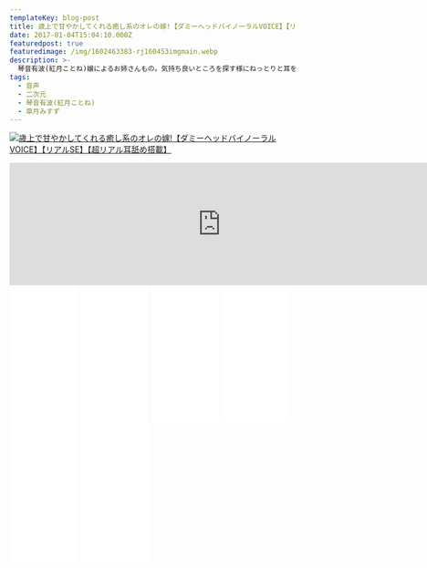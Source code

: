 ```yaml
---
templateKey: blog-post
title: 歳上で甘やかしてくれる癒し系のオレの嫁!【ダミーヘッドバイノーラルVOICE】【リアルSE】【超リアル耳舐め搭載】
date: 2017-01-04T15:04:10.000Z
featuredpost: true
featuredimage: /img/1602463383-rj160453imgmain.webp
description: >-
  琴音有波(紅月ことね)嬢によるお姉さんもの。気持ち良いところを探す様にねっとりと耳を舐めてくれるのがよい。
tags:
  - 音声
  - 二次元
  - 琴音有波(紅月ことね)
  - 皐月みすず
---
```

[![歳上で甘やかしてくれる癒し系のオレの嫁!【ダミーヘッドバイノーラルVOICE】【リアルSE】【超リアル耳舐め搭載】](/img/1602463383-rj160453imgmain.webp)](https://www.dlsite.com/maniax/dlaf/=/t/i/link/work/aid/guravuiresub/id/RJ160453.html)

<iframe width="740" height="215" frameborder="0" allowfullscreen="" src="https://chobit.cc/embed/a56dc/3ratus14?aid=guravuiresub"></iframe>

<div>
<!-- おすすめ商品を並べる説明-->
                   <iframe style="width:120px;height:240px;" marginwidth="0" marginheight="0" scrolling="no" frameborder="0" src="//rcm-fe.amazon-adsystem.com/e/cm?lt1=_blank&bc1=000000&IS2=1&bg1=FFFFFF&fc1=000000&lc1=0000FF&t=petnanukidol-22&language=ja_JP&o=9&p=8&l=as4&m=amazon&f=ifr&ref=as_ss_li_til&asins=B07R8GGDC8&linkId=3e62a8671121c96e0ac28a165439c05b"></iframe>
                  <!-- オナホ-->
                  <iframe style="width:120px;height:240px;" marginwidth="0" marginheight="0" scrolling="no" frameborder="0" src="//rcm-fe.amazon-adsystem.com/e/cm?lt1=_blank&bc1=000000&IS2=1&bg1=FFFFFF&fc1=000000&lc1=0000FF&t=petnanukidol-22&language=ja_JP&o=9&p=8&l=as4&m=amazon&f=ifr&ref=as_ss_li_til&asins=B08863MWTL&linkId=e7b3bdcee340b51cb0b67ffa6b2164ad"></iframe>
                  <!-- オナホ用ローション -->
                  <iframe style="width:120px;height:240px;" marginwidth="0" marginheight="0" scrolling="no" frameborder="0" src="//rcm-fe.amazon-adsystem.com/e/cm?lt1=_blank&bc1=000000&IS2=1&bg1=FFFFFF&fc1=000000&lc1=0000FF&t=petnanukidol-22&language=ja_JP&o=9&p=8&l=as4&m=amazon&f=ifr&ref=as_ss_li_til&asins=B005A0PEQ0&linkId=c7f9fbd15ef92c7c5034fc2280a1bfc6"></iframe>
                  <!-- おナニー、開発用 綿棒-->
                  <iframe style="width:120px;height:240px;" marginwidth="0" marginheight="0" scrolling="no" frameborder="0" src="//rcm-fe.amazon-adsystem.com/e/cm?lt1=_blank&bc1=000000&IS2=1&bg1=FFFFFF&fc1=000000&lc1=0000FF&t=petnanukidol-22&language=ja_JP&o=9&p=8&l=as4&m=amazon&f=ifr&ref=as_ss_li_til&asins=B077Z99B3R&linkId=1739a7bfd910a8e32aab62a33a671dbf"></iframe>
                  <!-- av -->
                  <iframe style="width:120px;height:240px;" marginwidth="0" marginheight="0" scrolling="no" frameborder="0" src="//rcm-fe.amazon-adsystem.com/e/cm?lt1=_blank&bc1=000000&IS2=1&bg1=FFFFFF&fc1=000000&lc1=0000FF&t=petnanukidol-22&language=ja_JP&o=9&p=8&l=as4&m=amazon&f=ifr&ref=as_ss_li_til&asins=B0167WVTUO&linkId=a50801bc4c19f1b39e05e032080dec62"></iframe>
                  <!-- 官能小説、漫画-->
                  <iframe style="width:120px;height:240px;" marginwidth="0" marginheight="0" scrolling="no" frameborder="0" src="//rcm-fe.amazon-adsystem.com/e/cm?lt1=_blank&bc1=000000&IS2=1&bg1=FFFFFF&fc1=000000&lc1=0000FF&t=petnanukidol-22&language=ja_JP&o=9&p=8&l=as4&m=amazon&f=ifr&ref=as_ss_li_til&asins=4862693768&linkId=bb86879ff4f456b78502e5f6cf43f880"></iframe>
                  <!-- 同人音声-->
                  <!-- 同人漫画-->
                  <!-- 同人音声-->
</div>
